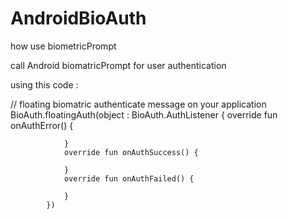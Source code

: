# AndroidBioAuth
how use biometricPrompt

call Android biomatricPrompt for user authentication

using this code :

// floating biomatric authenticate message on your application
BioAuth.floatingAuth(object : BioAuth.AuthListener {
                override fun onAuthError() {
                    
                }
                override fun onAuthSuccess() {
                    
                }
                override fun onAuthFailed() {
                    
                }
            })
           
         
